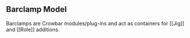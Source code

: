 ## Barclamp Model

Barclamps are Crowbar modules/plug-ins and act as containers for [[Jig]] and [[Role]] additions.